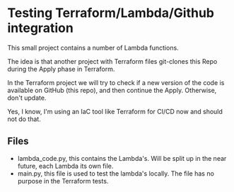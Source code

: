 # Testing Terraform/Lambda/Github integration

This small project contains a number of Lambda functions. 

The idea is that another project with Terraform files git-clones this Repo during the Apply phase in Terraform.

In the Terraform project we will try to check if a new version of the code is available on GitHub (this repo), and then continue the Apply.
Otherwise, don't update.

Yes, I know, I'm using an IaC tool like Terraform for CI/CD now and should not do that.

## Files

- lambda_code.py, this contains the Lambda's. Will be split up in the near future, each Lambda its own file.
- main.py, this file is used to test the lambda's locally. The file has no purpose in the Terraform tests.

